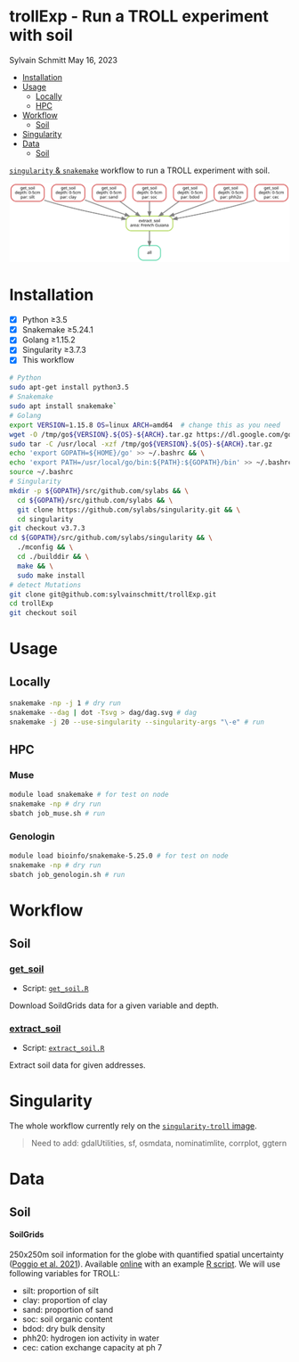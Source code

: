 trollExp - Run a TROLL experiment with soil
================
Sylvain Schmitt
May 16, 2023

- <a href="#installation" id="toc-installation">Installation</a>
- <a href="#usage" id="toc-usage">Usage</a>
  - <a href="#locally" id="toc-locally">Locally</a>
  - <a href="#hpc" id="toc-hpc">HPC</a>
- <a href="#workflow" id="toc-workflow">Workflow</a>
  - <a href="#soil" id="toc-soil">Soil</a>
- <a href="#singularity" id="toc-singularity">Singularity</a>
- <a href="#data" id="toc-data">Data</a>
  - <a href="#soil-1" id="toc-soil-1">Soil</a>

[`singularity` &
`snakemake`](https://github.com/sylvainschmitt/snakemake_singularity)
workflow to run a TROLL experiment with soil.

![Workflow.](dag/dag.svg)

# Installation

- [x] Python ≥3.5
- [x] Snakemake ≥5.24.1
- [x] Golang ≥1.15.2
- [x] Singularity ≥3.7.3
- [x] This workflow

``` bash
# Python
sudo apt-get install python3.5
# Snakemake
sudo apt install snakemake`
# Golang
export VERSION=1.15.8 OS=linux ARCH=amd64  # change this as you need
wget -O /tmp/go${VERSION}.${OS}-${ARCH}.tar.gz https://dl.google.com/go/go${VERSION}.${OS}-${ARCH}.tar.gz && \
sudo tar -C /usr/local -xzf /tmp/go${VERSION}.${OS}-${ARCH}.tar.gz
echo 'export GOPATH=${HOME}/go' >> ~/.bashrc && \
echo 'export PATH=/usr/local/go/bin:${PATH}:${GOPATH}/bin' >> ~/.bashrc && \
source ~/.bashrc
# Singularity
mkdir -p ${GOPATH}/src/github.com/sylabs && \
  cd ${GOPATH}/src/github.com/sylabs && \
  git clone https://github.com/sylabs/singularity.git && \
  cd singularity
git checkout v3.7.3
cd ${GOPATH}/src/github.com/sylabs/singularity && \
  ./mconfig && \
  cd ./builddir && \
  make && \
  sudo make install
# detect Mutations
git clone git@github.com:sylvainschmitt/trollExp.git
cd trollExp
git checkout soil
```

# Usage

## Locally

``` bash
snakemake -np -j 1 # dry run
snakemake --dag | dot -Tsvg > dag/dag.svg # dag
snakemake -j 20 --use-singularity --singularity-args "\-e" # run
```

## HPC

### Muse

``` bash
module load snakemake # for test on node
snakemake -np # dry run
sbatch job_muse.sh # run
```

### Genologin

``` bash
module load bioinfo/snakemake-5.25.0 # for test on node
snakemake -np # dry run
sbatch job_genologin.sh # run
```

# Workflow

## Soil

### [get_soil](https://github.com/sylvainschmitt/trollExp/blob/main/rules/get_soil.smk)

- Script:
  [`get_soil.R`](https://github.com/sylvainschmitt/trollExp/blob/main/scripts/get_soilx.R)

Download SoildGrids data for a given variable and depth.

### [extract_soil](https://github.com/sylvainschmitt/trollExp/blob/main/rules/extract_soil.smk)

- Script:
  [`extract_soil.R`](https://github.com/sylvainschmitt/trollExp/blob/main/scripts/extract_soil.R)

Extract soil data for given addresses.

<!-- ## Run TROLL -->
<!-- ### [troll_warm](https://github.com/sylvainschmitt/trollExp/blob/main/rules/troll_warm.smk) -->
<!-- * Script: [`troll_warm.R`](https://github.com/sylvainschmitt/trollExp/blob/main/scripts/troll_warm.R) -->
<!-- Run a TROLL warm up simulation before an experiments (e.g. creation of a 600-years old mature forest). -->
<!-- ### [troll_exp](https://github.com/sylvainschmitt/trollExp/blob/main/rules/troll_exp.smk) -->
<!-- * Script: [`troll_exp.R`](https://github.com/sylvainschmitt/trollExp/blob/main/scripts/troll_exp.R) -->
<!-- Run a TROLL simulation for an experiments. -->

# Singularity

The whole workflow currently rely on the [`singularity-troll`
image](https://github.com/sylvainschmitt/singularity-troll).

> Need to add: gdalUtilities, sf, osmdata, nominatimlite, corrplot,
> ggtern

# Data

## Soil

#### **SoilGrids**

250x250m soil information for the globe with quantified spatial
uncertainty ([Poggio et
al. 2021](https://soil.copernicus.org/articles/7/217/2021/)). Available
[online](https://files.isric.org/soilgrids/latest/data/) with an example
[R
script](https://git.wur.nl/isric/soilgrids/soilgrids.notebooks/-/blob/master/markdown/webdav_from_R.md).
We will use following variables for TROLL:

- silt: proportion of silt
- clay: proportion of clay
- sand: proportion of sand
- soc: soil organic content
- bdod: dry bulk density
- phh20: hydrogen ion activity in water  
- cec: cation exchange capacity at ph 7
